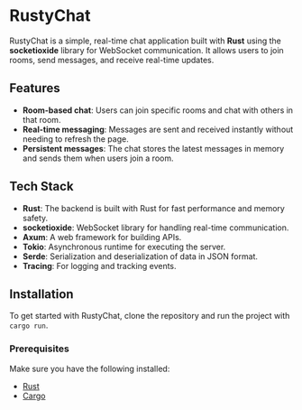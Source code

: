 # RustyChat

RustyChat is a simple, real-time chat application built with **Rust** using the **socketioxide** library for WebSocket communication. It allows users to join rooms, send messages, and receive real-time updates.

## Features

- **Room-based chat**: Users can join specific rooms and chat with others in that room.
- **Real-time messaging**: Messages are sent and received instantly without needing to refresh the page.
- **Persistent messages**: The chat stores the latest messages in memory and sends them when users join a room.

## Tech Stack

- **Rust**: The backend is built with Rust for fast performance and memory safety.
- **socketioxide**: WebSocket library for handling real-time communication.
- **Axum**: A web framework for building APIs.
- **Tokio**: Asynchronous runtime for executing the server.
- **Serde**: Serialization and deserialization of data in JSON format.
- **Tracing**: For logging and tracking events.

## Installation

To get started with RustyChat, clone the repository and run the project with `cargo run`.

### Prerequisites

Make sure you have the following installed:

- [Rust](https://www.rust-lang.org/tools/install)
- [Cargo](https://doc.rust-lang.org/cargo/getting-started/installation.html)
